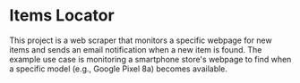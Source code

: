 # Items Locator
 This project is a web scraper that monitors a specific webpage for new items and sends an email notification when a new item is found. The example use case is monitoring a smartphone store's webpage to find when a specific model (e.g., Google Pixel 8a) becomes available.
